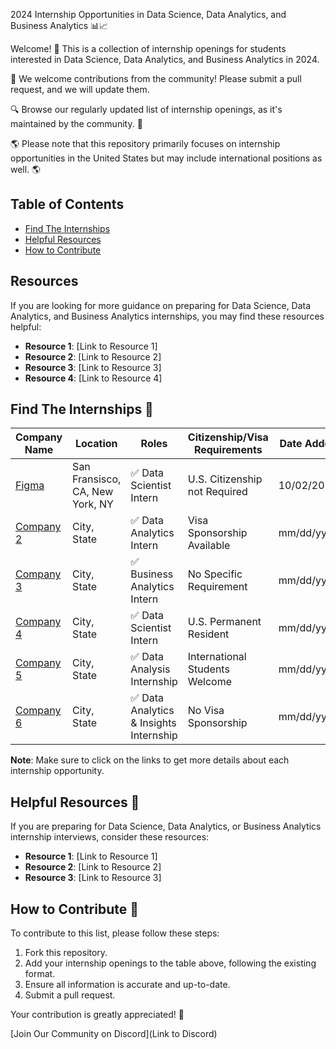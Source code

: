 2024 Internship Opportunities in Data Science, Data Analytics, and Business Analytics 📊📈

Welcome! 🎉 This is a collection of internship openings for students interested in Data Science, Data Analytics, and Business Analytics in 2024.

🙏 We welcome contributions from the community! Please submit a pull request, and we will update them.

🔍 Browse our regularly updated list of internship openings, as it's maintained by the community. 🚀

🌎 Please note that this repository primarily focuses on internship opportunities in the United States but may include international positions as well. 🌎

## Table of Contents
- [Find The Internships](#find-the-internships)
- [Helpful Resources](#helpful-resources)
- [How to Contribute](#how-to-contribute)

## Resources
If you are looking for more guidance on preparing for Data Science, Data Analytics, and Business Analytics internships, you may find these resources helpful:

- **Resource 1**: [Link to Resource 1]
- **Resource 2**: [Link to Resource 2]
- **Resource 3**: [Link to Resource 3]
- **Resource 4**: [Link to Resource 4]

## Find The Internships 🔽

| Company Name       | Location            | Roles                                    | Citizenship/Visa Requirements | Date Added  |
|--------------------|---------------------|------------------------------------------|------------------------------|-------------|
| [Figma](https://boards.greenhouse.io/figma/jobs/4956894004) | San Fransisco, CA, New York, NY         | ✅ Data Scientist Intern                    | U.S. Citizenship not Required    | 10/02/2023  |
| [Company 2](Link) | City, State         | ✅ Data Analytics Intern                  | Visa Sponsorship Available   | mm/dd/yyyy  |
| [Company 3](Link) | City, State         | ✅ Business Analytics Intern              | No Specific Requirement      | mm/dd/yyyy  |
| [Company 4](Link) | City, State         | ✅ Data Scientist Intern                  | U.S. Permanent Resident      | mm/dd/yyyy  |
| [Company 5](Link) | City, State         | ✅ Data Analysis Internship               | International Students Welcome | mm/dd/yyyy  |
| [Company 6](Link) | City, State         | ✅ Data Analytics & Insights Internship   | No Visa Sponsorship         | mm/dd/yyyy  |

**Note**: Make sure to click on the links to get more details about each internship opportunity.

## Helpful Resources 🎯
If you are preparing for Data Science, Data Analytics, or Business Analytics internship interviews, consider these resources:

- **Resource 1**: [Link to Resource 1]
- **Resource 2**: [Link to Resource 2]
- **Resource 3**: [Link to Resource 3]

## How to Contribute 💬
To contribute to this list, please follow these steps:
1. Fork this repository.
2. Add your internship openings to the table above, following the existing format.
3. Ensure all information is accurate and up-to-date.
4. Submit a pull request.

Your contribution is greatly appreciated! 🚀

[Join Our Community on Discord](Link to Discord)
